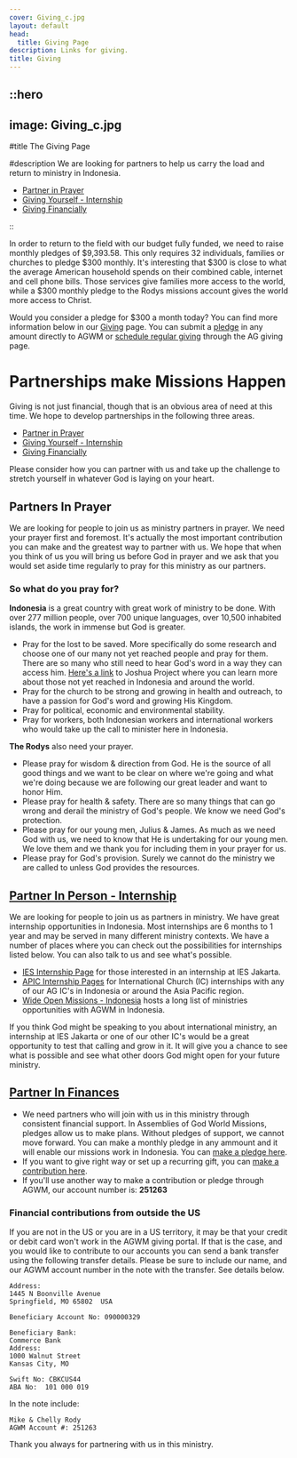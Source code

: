 ```yaml
---
cover: Giving_c.jpg
layout: default
head:
  title: Giving Page
description: Links for giving.
title: Giving
---
```


::hero
---
image: Giving_c.jpg
---
#title
The Giving Page

#description
We are looking for partners to help us carry the load and return to ministry in Indonesia.

- [Partner in Prayer](#partners-in-prayer)
- [Giving Yourself - Internship](#partner-in-person-internship)
- [Giving Financially](#partner-in-finances)

::

In order to return to the field with our budget fully funded, we need to raise monthly pledges of $9,393.58. This only requires 32 individuals, families or churches to pledge $300 monthly. It's interesting that $300 is close to what the average American household spends on their combined cable, internet and cell phone bills. Those services give families more access to the world, while a $300 monthly pledge to the Rodys missions account gives the world more access to Christ.

Would you consider a pledge for $300 a month today? You can find more information below in our [Giving](#partner-in-finances) page.  You can submit a [pledge](https://commitment.agwm.org/?AcctNo=2512630) in any amount directly to AGWM or [schedule regular giving](https://giving.ag.org/donate/aed0d660-415b-4d42-b8b1-c62023daa83b) through the AG giving page. 

# Partnerships make Missions Happen

Giving is not just financial, though that is an obvious area of need at this time. We hope to develop partnerships in the following three areas.

- [Partner in Prayer](#partners-in-prayer)
- [Giving Yourself - Internship](#partner-in-person-internship)
- [Giving Financially](#partner-in-finances)

Please consider how you can partner with us and take up the challenge to stretch yourself in whatever God is laying on your heart.


## Partners In Prayer

We are looking for people to join us as ministry partners in prayer. We need your prayer first and foremost. It's actually the most important contribution you can make and the greatest way to partner with us. We hope that when you think of us you will bring us before God in prayer and we ask that you would set aside time regularly to pray for this ministry as our partners.

### So what do you pray for?

**Indonesia** is a great country with great work of ministry to be done. With over 277 million people, over 700 unique languages, over 10,500 inhabited islands, the work in immense but God is greater.

- Pray for the lost to be saved. More specifically do some research and choose one of our many not yet reached people and pray for them. There are so many who still need to hear God's word in a way they can access him. [Here's a link](https://joshuaproject.net/countries/ID) to Joshua Project where you can learn more about those not yet reached in Indonesia and around the world.
- Pray for the church to be strong and growing in health and outreach, to have a passion for God's word and growing His Kingdom.
- Pray for political, economic and environmental stability.
- Pray for workers, both Indonesian workers and international workers who would take up the call to minister here in Indonesia.

**The Rodys** also need your prayer.

- Please pray for wisdom & direction from God. He is the source of all good things and we want to be clear on where we're going and what we're doing because we are following our great leader and want to honor Him.
- Please pray for health & safety. There are so many things that can go wrong and derail the ministry of God's people. We know we need God's protection.
- Please pray for our young men, Julius & James. As much as we need God with us, we need to know that He is undertaking for our young men. We love them and we thank you for including them in your prayer for us.
- Please pray for God's provision. Surely we cannot do the ministry we are called to unless God provides the resources.

## [Partner In Person - Internship](https://agwm.org/en/go/)

We are looking for people to join us as partners in ministry. We have great internship opportunities in Indonesia. Most internships are 6 months to 1 year and may be served in many different ministry contexts. We have a number of places where you can check out the possibilities for internships listed below. You can also talk to us and see what's possible.

- [IES Internship Page](https://iesjakarta.org/internships) for those interested in an internship at IES Jakarta.
- [APIC Internship Pages](https://apicinternships.org/) for International Church (IC) internships with any of our AG IC's in Indonesia or around the Asia Pacific region.
- [Wide Open Missions - Indonesia](https://wideopenmissions.org/opportunities?r=asia-pacific\&f=indonesia) hosts a long list of ministries opportunities with AGWM in Indonesia.

If you think God might be speaking to you about international ministry, an internship at IES Jakarta or one of our other IC's would be a great opportunity to test that calling and grow in it. It will give you a chance to see what is possible and see what other doors God might open for your future ministry.

## [Partner In Finances](https://giving.ag.org/donate/aed0d660-415b-4d42-b8b1-c62023daa83b)

- We need partners who will join with us in this ministry through consistent financial support. In Assemblies of God World Missions, pledges allow us to make plans.  Without pledges of support, we cannot move forward. You can make a monthly pledge in any ammount and it will enable our missions work in Indonesia. You can [make a pledge here](https://commitment.agwm.org/?AcctNo=2512630).
- If you want to give right way or set up a recurring gift, you can [make a contribution here](https://giving.ag.org/donate/aed0d660-415b-4d42-b8b1-c62023daa83b).
- If you'll use another way to make a contribution or pledge through AGWM, our account number is: **251263**

### Financial contributions from outside the US

If you are not in the US or you are in a US territory, it may be that your credit or debit card won't work in the AGWM giving portal. If that is the case, and you would like to contribute to our accounts you can send a bank transfer using the following transfer details. Please be sure to include our name, and our AGWM account number in the note with the transfer. See details below.

```text
Address: 
1445 N Boonville Avenue
Springfield, MO 65802  USA

Beneficiary Account No: 090000329

Beneficiary Bank:
Commerce Bank
Address: 
1000 Walnut Street
Kansas City, MO

Swift No: CBKCUS44
ABA No:  101 000 019
```

In the note include:

```text
Mike & Chelly Rody
AGWM Account #: 251263
```

Thank you always for partnering with us in this ministry.
